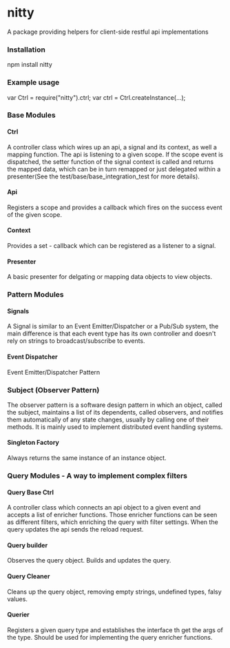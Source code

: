 # nitty
A package providing helpers for client-side restful api implementations

### Installation
npm install nitty


### Example usage
var Ctrl = require("nitty").ctrl;
var ctrl = Ctrl.createInstance(...);

### Base Modules

#### Ctrl

A controller class which wires up an api, a signal and its context, as well a mapping function.
The api is listening to a given scope. If the scope event is dispatched, the setter function of the 
signal context is called and returns the mapped data, which can be in turn remapped or
just delegated within a presenter(See the test/base/base_integration_test for more details).

#### Api
Registers a scope and provides a callback which fires on the success event of the given scope.

#### Context
Provides a set - callback which can be registered as a listener to a signal. 

#### Presenter
A basic presenter for delgating or mapping data objects to view objects.

### Pattern Modules

#### Signals
A Signal is similar to an Event Emitter/Dispatcher or a Pub/Sub system,
the main difference is that each event type has its own controller and 
doesn't rely on strings to broadcast/subscribe to events.

#### Event Dispatcher
Event Emitter/Dispatcher Pattern

### Subject (Observer Pattern)
The observer pattern is a software design pattern in which an object,
called the subject, maintains a list of its dependents, called observers,
and notifies them automatically of any state changes, usually by calling
one of their methods. It is mainly used to implement distributed event handling systems.

#### Singleton Factory
Always returns the same instance of an instance object.

### Query Modules - A way to implement complex filters

#### Query Base Ctrl
A controller class which connects an api object to a given event and accepts a list of enricher functions.
Those enricher functions can be seen as different filters, which enriching the query with filter settings.
When the query updates the api sends the reload request.

#### Query builder
Observes the query object. Builds and updates the query. 

#### Query Cleaner
Cleans up the query object, removing empty strings, undefined types, falsy values. 

#### Querier
Registers a given query type and establishes the interface th get the args of the type. 
Should be used for implementing the query enricher functions. 
